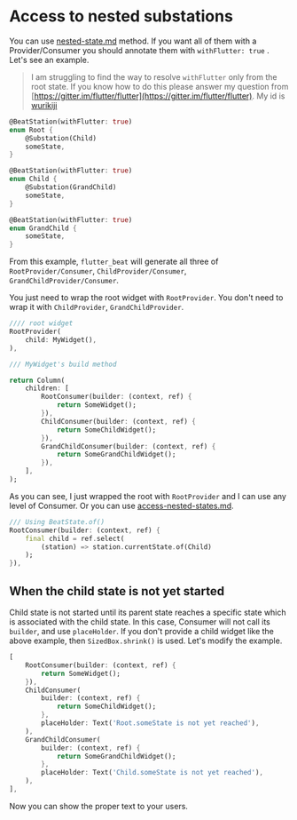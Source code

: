 # Access to nested substations

You can use [nested-state.md](../advanced/nested-state.md "mention") method. If you want all of them with a Provider/Consumer you should annotate them with `withFlutter: true` . Let's see an example.&#x20;

> I am struggling to find the way to resolve `withFlutter` only from the root state. If you know how to do this please answer my question from [https://gitter.im/flutter/flutter](https://gitter.im/flutter/flutter). My id is [wurikiji](https://app.gitbook.com/u/5617125ad46d061000ac5bcb "mention")&#x20;

```dart
@BeatStation(withFlutter: true) 
enum Root {
    @Substation(Child)
    someState,
}

@BeatStation(withFlutter: true)
enum Child {
    @Substation(GrandChild)
    someState,
}

@BeatStation(withFlutter: true)
enum GrandChild {
    someState,
}
```

From this example, `flutter_beat` will generate all three of `RootProvider/Consumer`, `ChildProvider/Consumer`, `GrandChildProvider/Consumer`.&#x20;

You just need to wrap the root widget with `RootProvider`. You don't need to wrap it with `ChildProvider`, `GrandChildProvider`.&#x20;

```dart
//// root widget
RootProvider(
    child: MyWidget(),
),

/// MyWidget's build method

return Column(
    children: [
        RootConsumer(builder: (context, ref) {
            return SomeWidget();
        }),
        ChildConsumer(builder: (context, ref) {
            return SomeChildWidget();
        }),
        GrandChildConsumer(builder: (context, ref) {
            return SomeGrandChildWidget();
        }),
    ],
);
```

As you can see, I just wrapped the root with `RootProvider` and I can use any level of Consumer. Or you can use [access-nested-states.md](../advanced/nested-state/access-nested-states.md "mention").&#x20;

```dart
/// Using BeatState.of()
RootConsumer(builder: (context, ref) {
    final child = ref.select(
        (station) => station.currentState.of(Child)
    );
}),
```

## When the child state is not yet started

Child state is not started until its parent state reaches a specific state which is associated with the child state. In this case, Consumer will not call  its `builder`, and use `placeHolder`. If you don't provide a child widget like the above example, then `SizedBox.shrink()` is used. Let's modify the example.&#x20;

```dart
[
    RootConsumer(builder: (context, ref) {
        return SomeWidget();
    }),
    ChildConsumer(
        builder: (context, ref) {
            return SomeChildWidget();
        }, 
        placeHolder: Text('Root.someState is not yet reached'),
    ),
    GrandChildConsumer(
        builder: (context, ref) {
            return SomeGrandChildWidget();
        },
        placeHolder: Text('Child.someState is not yet reached'),
    ),
],
```

Now you can show the proper text to your users.&#x20;
